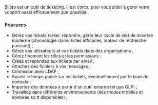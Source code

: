 Bileto est un outil de ticketing. Il est conçu pour vous aider à gérer votre support aussi efficacement que possible.

### Fearures

- Gérez vos tickets (créer, répondre, gérer leur cycle de vie) de manière moderne (chronologie claire, listes efficaces, moteur de recherche puissant) ;
- Gérez vos utilisateurs et vos tickets dans des organisations ;
- Gérez finement les rôles et les permissions ;
- Créez et répondez aux tickets par email ;
- Attachez des fichiers à vos messages ;
- Connexion avec LDAP ;
- Suivez le temps passé sur les tickets, éventuellement par le biais de contrats ;
- Importez des données à partir d'un outil externe tel que GLPI ;
- Travaillez dans différents environnements (des modes mobiles et sombres sont disponibles) ;
